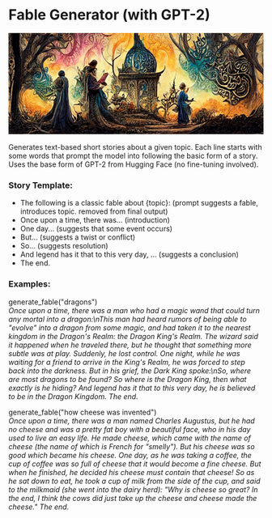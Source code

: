# Fable Generator (with GPT-2)
<img src="/decoration_image_2.png" width="625" height="200" alt="Image generated with MidJourney"/>

Generates text-based short stories about a given topic. Each line starts with some words that prompt the model into following the basic form of a story. Uses the base form of GPT-2 from Hugging Face (no fine-tuning involved).

### Story Template:
- The following is a classic fable about {topic}: (prompt suggests a fable, introduces topic. removed from final output)
- Once upon a time, there was... (introduction)
- One day... (suggests that some event occurs)  
- But... (suggests a twist or conflict)  
- So... (suggests resolution)  
- And legend has it that to this very day, ... (suggests a conclusion)  
- The end.  

### Examples:  
generate_fable("dragons")  
*Once upon a time, there was a man who had a magic wand that could turn any mortal into a dragon:\nThis man had heard rumors of being able to "evolve" into a dragon from some magic, and had taken it to the nearest kingdom in the Dragon\'s Realm: the Dragon King\'s Realm. The wizard said it happened when he traveled there, but he thought that something more subtle was at play. Suddenly, he lost control. One night, while he was waiting for a friend to arrive in the King\'s Realm, he was forced to step back into the darkness. But in his grief, the Dark King spoke:\nSo, where are most dragons to be found? So where is the Dragon King, then what exactly is he hiding? And legend has it that to this very day, he is believed to be in the Dragon Kingdom. The end.*
  
generate_fable("how cheese was invented")  
*Once upon a time, there was a man named Charles Augustus, but he had no cheese and was a pretty fat boy with a beautiful face, who in his day used to live an easy life. He made cheese, which came with the name of cheese (the name of which is French for "smelly"). But his cheese was so good which became his cheese. One day, as he was taking a coffee, the cup of coffee was so full of cheese that it would become a fine cheese. But when he finished, he decided his cheese must contain that cheese! So as he sat down to eat, he took a cup of milk from the side of the cup, and said to the milkmaid (she went into the dairy herd): "Why is cheese so great? In the end, I think the cows did just take up the cheese and cheese made the cheese." The end.*
